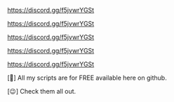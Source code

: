 https://discord.gg/f5jvwrYGSt

https://discord.gg/f5jvwrYGSt

https://discord.gg/f5jvwrYGSt

https://discord.gg/f5jvwrYGSt

https://discord.gg/f5jvwrYGSt


[🐍] All my scripts are for FREE available here on github.

[😉] Check them all out.
